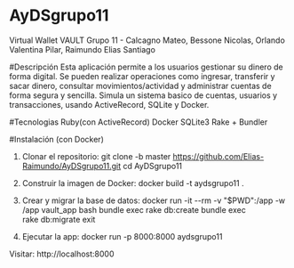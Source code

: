 # AyDSgrupo11
Virtual Wallet VAULT
Grupo 11 - Calcagno Mateo, Bessone Nicolas, Orlando Valentina Pilar, Raimundo Elias Santiago

#Descripción
Esta aplicación permite a los usuarios gestionar su dinero de forma digital. Se pueden realizar operaciones como ingresar, transferir y sacar dinero, consultar movimientos/actividad y administrar cuentas de forma segura y sencilla. Simula un sistema basico de cuentas, usuarios y transacciones, usando ActiveRecord, SQLite y Docker.

#Tecnologias
Ruby(con ActiveRecord)
Docker
SQLite3
Rake + Bundler

#Instalación (con Docker)
1. Clonar el repositorio:
git clone -b master https://github.com/Elias-Raimundo/AyDSgrupo11.git
cd AyDSgrupo11

2. Construir la imagen de Docker:
docker build -t aydsgrupo11 .

3. Crear y migrar la base de datos:
docker run -it --rm -v "$PWD":/app -w /app vault_app bash
bundle exec rake db:create
bundle exec rake db:migrate
exit

4. Ejecutar la app:
docker run -p 8000:8000 aydsgrupo11

Visitar: http://localhost:8000




